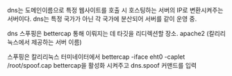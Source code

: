 

dns는 도메인이름으로 특정 웹사이트를 호출 시 호스팅하는 서버의 IP로 변환시켜주는 서버이다.
dns는 특정 국가가 아닌 각 국가에 분산되어 서버를 같이 운영 중.

dns 스푸핑은 bettercap 통해 이뤄지는 데 타깃을 리디렉션할 장소.
apache2 (칼리리눅스에서 제공하는 서버 이름)

스푸핑은
칼리리눅스 터미네이터에서 
bettercap -iface eht0 -caplet /root/spoof.cap
bettercap을 활성화 시켜주고
dns.spoof 커맨드를 입력
